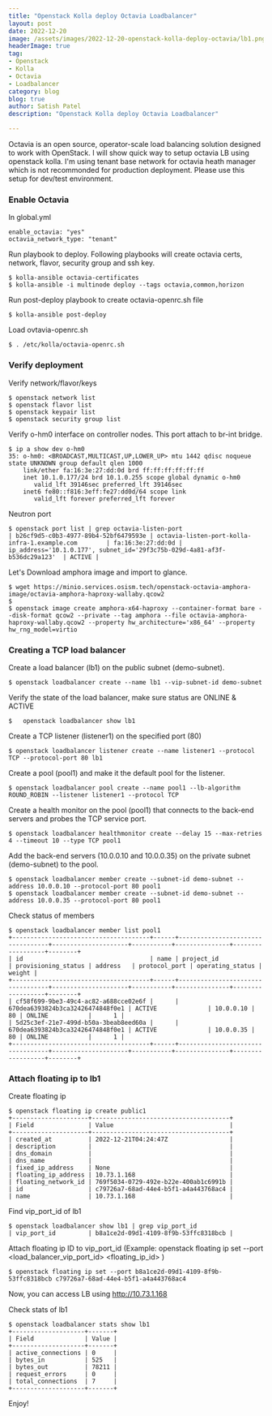 ```yaml
---
title: "Openstack Kolla deploy Octavia Loadbalancer"
layout: post
date: 2022-12-20
image: /assets/images/2022-12-20-openstack-kolla-deploy-octavia/lb1.png
headerImage: true
tag:
- Openstack
- Kolla
- Octavia
- Loadbalancer
category: blog
blog: true
author: Satish Patel
description: "Openstack Kolla deploy Octavia Loadbalancer"

---
```


Octavia is an open source, operator-scale load balancing solution designed to work with OpenStack. I will show quick way to setup octavia LB using openstack kolla. I'm using tenant base network for octavia heath manager which is not recommonded for production deployment. Please use this setup for dev/test environment. 

### Enable Octavia 

In global.yml 

```
enable_octavia: "yes"
octavia_network_type: "tenant"
```

Run playbook to deploy. Following playbooks will create octavia certs, network, flavor, security group and ssh key.

```
$ kolla-ansible octavia-certificates
$ kolla-ansible -i multinode deploy --tags octavia,common,horizon
```

Run post-deploy playbook to create octavia-openrc.sh file

```
$ kolla-ansible post-deploy 
```

Load ovtavia-openrc.sh

```
$ . /etc/kolla/octavia-openrc.sh
```

### Verify deployment

Verify network/flavor/keys

```
$ openstack network list
$ openstack flavor list
$ openstack keypair list
$ openstack security group list
```

Verify o-hm0 interface on controller nodes. This port attach to br-int bridge.

```
$ ip a show dev o-hm0
35: o-hm0: <BROADCAST,MULTICAST,UP,LOWER_UP> mtu 1442 qdisc noqueue state UNKNOWN group default qlen 1000
    link/ether fa:16:3e:27:dd:0d brd ff:ff:ff:ff:ff:ff
    inet 10.1.0.177/24 brd 10.1.0.255 scope global dynamic o-hm0
       valid_lft 39146sec preferred_lft 39146sec
    inet6 fe80::f816:3eff:fe27:dd0d/64 scope link
       valid_lft forever preferred_lft forever
```

Neutron port 

```
$ openstack port list | grep octavia-listen-port
| b26cf9d5-c0b3-4977-89b4-52bf6479593e | octavia-listen-port-kolla-infra-1.example.com        | fa:16:3e:27:dd:0d | ip_address='10.1.0.177', subnet_id='29f3c75b-029d-4a81-af3f-b536dc29a123'  | ACTIVE |
```

Let's Download amphora image and import to glance.

```
$ wget https://minio.services.osism.tech/openstack-octavia-amphora-image/octavia-amphora-haproxy-wallaby.qcow2
$
$ openstack image create amphora-x64-haproxy --container-format bare --disk-format qcow2 --private --tag amphora --file octavia-amphora-haproxy-wallaby.qcow2 --property hw_architecture='x86_64' --property hw_rng_model=virtio
```

### Creating a TCP load balancer

Create a load balancer (lb1) on the public subnet (demo-subnet).

```
$ openstack loadbalancer create --name lb1 --vip-subnet-id demo-subnet
```

Verify the state of the load balancer, make sure status are ONLINE & ACTIVE

```
$ 	openstack loadbalancer show lb1
```

Create a TCP listener (listener1) on the specified port (80) 

```
$ openstack loadbalancer listener create --name listener1 --protocol TCP --protocol-port 80 lb1
```

Create a pool (pool1) and make it the default pool for the listener.

```
$ openstack loadbalancer pool create --name pool1 --lb-algorithm ROUND_ROBIN --listener listener1 --protocol TCP
```

Create a health monitor on the pool (pool1) that connects to the back-end servers and probes the TCP service port.

```
$ openstack loadbalancer healthmonitor create --delay 15 --max-retries 4 --timeout 10 --type TCP pool1
```

Add the back-end servers (10.0.0.10 and 10.0.0.35) on the private subnet (demo-subnet) to the pool.

```
$ openstack loadbalancer member create --subnet-id demo-subnet --address 10.0.0.10 --protocol-port 80 pool1
$ openstack loadbalancer member create --subnet-id demo-subnet --address 10.0.0.35 --protocol-port 80 pool1
```

Check status of members

```
$ openstack loadbalancer member list pool1
+--------------------------------------+------+----------------------------------+---------------------+-----------+---------------+------------------+--------+
| id                                   | name | project_id                       | provisioning_status | address   | protocol_port | operating_status | weight |
+--------------------------------------+------+----------------------------------+---------------------+-----------+---------------+------------------+--------+
| cf58f699-9be3-49c4-ac82-a688cce02e6f |      | 670dea6393824b3ca32426474848f0e1 | ACTIVE              | 10.0.0.10 |            80 | ONLINE           |      1 |
| 5d25c3ef-21e7-499d-b50a-3beab8eed60a |      | 670dea6393824b3ca32426474848f0e1 | ACTIVE              | 10.0.0.35 |            80 | ONLINE           |      1 |
+--------------------------------------+------+----------------------------------+---------------------+-----------+---------------+------------------+--------+
```

### Attach floating ip to lb1

Create floating ip

```
$ openstack floating ip create public1
+---------------------+--------------------------------------+
| Field               | Value                                |
+---------------------+--------------------------------------+
| created_at          | 2022-12-21T04:24:47Z                 |
| description         |                                      |
| dns_domain          |                                      |
| dns_name            |                                      |
| fixed_ip_address    | None                                 |
| floating_ip_address | 10.73.1.168                          |
| floating_network_id | 769f5034-0729-492e-b22e-400ab1c6991b |
| id                  | c79726a7-68ad-44e4-b5f1-a4a443768ac4 |
| name                | 10.73.1.168                          |
```

Find vip_port_id of lb1

```
$ openstack loadbalancer show lb1 | grep vip_port_id
| vip_port_id         | b8a1ce2d-09d1-4109-8f9b-53ffc8318bcb |
```

Attach floating ip ID to vip_port_id (Example: openstack floating ip set --port <load_balancer_vip_port_id> <floating_ip_id> )

```
$ openstack floating ip set --port b8a1ce2d-09d1-4109-8f9b-53ffc8318bcb c79726a7-68ad-44e4-b5f1-a4a443768ac4
```

Now, you can access LB using http://10.73.1.168

Check stats of lb1

```
$ openstack loadbalancer stats show lb1
+--------------------+-------+
| Field              | Value |
+--------------------+-------+
| active_connections | 0     |
| bytes_in           | 525   |
| bytes_out          | 78211 |
| request_errors     | 0     |
| total_connections  | 7     |
+--------------------+-------+
```

Enjoy! 
